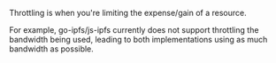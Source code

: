 Throttling is when you're limiting the expense/gain of a resource.

For example, go-ipfs/js-ipfs currently does not support throttling the bandwidth being used,
leading to both implementations using as much bandwidth as possible.
